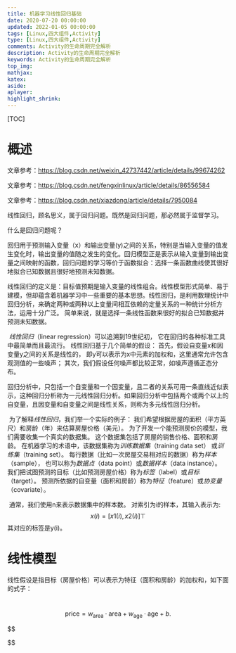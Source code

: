 ```yaml
---
title: 机器学习线性回归基础
date: 2020-07-20 00:00:00
updated: 2022-01-05 00:00:00
tags: [Linux,四大组件,Activity]
type: [Linux,四大组件,Activity]
comments: Activity的生命周期完全解析
description: Activity的生命周期完全解析
keywords: Activity的生命周期完全解析
top_img:
mathjax:
katex:
aside:
aplayer:
highlight_shrink:
---
```




[TOC]

# 概述

文章参考：https://blog.csdn.net/weixin_42737442/article/details/99674262

文章参考：https://blog.csdn.net/fengxinlinux/article/details/86556584

文章参考：https://blog.csdn.net/xiazdong/article/details/7950084

线性回归，顾名思义，属于回归问题。既然是回归问题，那必然属于监督学习。

什么是回归问题呢？

回归用于预测输入变量（x）和输出变量(y)之间的关系，特别是当输入变量的值发生变化时，输出变量的值随之发生的变化。回归模型正是表示从输入变量到输出变量之间映射的函数，回归问题的学习等价于函数拟合：选择一条函数曲线使其很好地拟合已知数据且很好地预测未知数据。

​		线性回归的定义是：目标值预期是输入变量的线性组合。线性模型形式简单、易于建模，但却蕴含着机器学习中一些重要的基本思想。线性回归，是利用数理统计中回归分析，来确定两种或两种以上变量间相互依赖的定量关系的一种统计分析方法，运用十分广泛。
简单来说，就是选择一条线性函数来很好的拟合已知数据并预测未知数据。

​		*线性回归*（linear regression）可以追溯到19世纪初， 它在回归的各种标准工具中最简单而且最流行。 线性回归基于几个简单的假设： 首先，假设自变量x和因变量y之间的关系是线性的， 即y可以表示为x中元素的加权和，这里通常允许包含观测值的一些噪声； 其次，我们假设任何噪声都比较正常，如噪声遵循正态分布。

​		回归分析中，只包括一个自变量和一个因变量，且二者的关系可用一条直线近似表示，这种回归分析称为一元线性回归分析。如果回归分析中包括两个或两个以上的自变量，且因变量和自变量之间是线性关系，则称为多元线性回归分析。

​		为了解释*线性回归*，我们举一个实际的例子： 我们希望根据房屋的面积（平方英尺）和房龄（年）来估算房屋价格（美元）。 为了开发一个能预测房价的模型，我们需要收集一个真实的数据集。 这个数据集包括了房屋的销售价格、面积和房龄。 在机器学习的术语中，该数据集称为*训练数据集*（training data set） 或*训练集*（training set）。 每行数据（比如一次房屋交易相对应的数据）称为*样本*（sample）， 也可以称为*数据点*（data point）或*数据样本*（data instance）。 我们把试图预测的目标（比如预测房屋价格）称为*标签*（label）或*目标*（target）。 预测所依据的自变量（面积和房龄）称为*特征*（feature）或*协变量*（covariate）。

​		通常，我们使用n来表示数据集中的样本数。 对索引为i的样本，其输入表示为:
$$
x(i)=[x1(i),x2(i)]⊤
$$
 其对应的标签是y(i)。



# 线性模型

​		线性假设是指目标（房屋价格）可以表示为特征（面积和房龄）的加权和，如下面的式子：

​		
$$
\mathrm{price} = w_{\mathrm{area}} \cdot \mathrm{area} + w_{\mathrm{age}} \cdot \mathrm{age} + b.
$$

$$

$$
